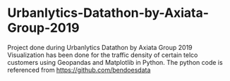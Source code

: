 # Urbanlytics-Datathon-by-Axiata-Group-2019
Project done during Urbanlytics Datathon by Axiata Group 2019
Visualization has been done for the traffic density of certain telco customers using Geopandas and Matplotlib in Python.
The python code is referenced from https://github.com/bendoesdata

